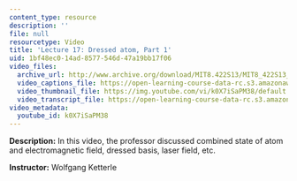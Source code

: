 ```yaml
---
content_type: resource
description: ''
file: null
resourcetype: Video
title: 'Lecture 17: Dressed atom, Part 1'
uid: 1bf48ec0-14ad-8577-546d-47a19bb17f06
video_files:
  archive_url: http://www.archive.org/download/MIT8.422S13/MIT8_422S13_lec17-1_300k.mp4
  video_captions_file: https://open-learning-course-data-rc.s3.amazonaws.com/8-422-atomic-and-optical-physics-ii-spring-2013/a2a7f642c68f5d6bbe5435fb139009ea_k0X7iSaPM38.vtt
  video_thumbnail_file: https://img.youtube.com/vi/k0X7iSaPM38/default.jpg
  video_transcript_file: https://open-learning-course-data-rc.s3.amazonaws.com/8-422-atomic-and-optical-physics-ii-spring-2013/5896a872311103510c1cf7ac65df253f_k0X7iSaPM38.pdf
video_metadata:
  youtube_id: k0X7iSaPM38
---
```


**Description:** In this video, the professor discussed combined state of atom and electromagnetic field, dressed basis, laser field, etc.

**Instructor:** Wolfgang Ketterle